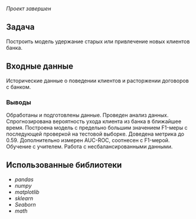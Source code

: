 *Проект завершен*

## Задача
Построить модель удержание старых или привлечение новых клиентов банка.

## Входные данные
Исторические данные о поведении клиентов и расторжении договоров с банком.

### Выводы
Обработаны и подготовлены данные.
Проведен анализ данных.
Спрогнозирована вероятность ухода клиента из банка в ближайшее время.
Построена модель с предельно большим значением F1-меры с последующей проверкой на тестовой выборке. 
Доведена метрика до 0.59. 
Дополнительно измерен AUC-ROC, соотнесен с F1-мерой.
Обучение с учителем. Работа с несбалансированными данными.

## Использованные библиотеки
- *pandas*
- *numpy*
- *matplotlib*
- *sklearn*
- *Seaborn*
- *math*
